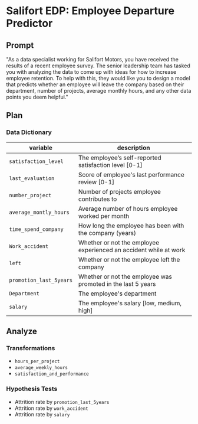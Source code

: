 # Salifort EDP: Employee Departure Predictor

## Prompt

"As a data specialist working for Salifort Motors, you have received the results
of a recent employee survey. The senior leadership team has tasked you with
analyzing the data to come up with ideas for how to increase employee retention.
To help with this, they would like you to design a model that predicts whether
an employee will leave the company based on their department, number of
projects, average monthly hours, and any other data points you deem helpful."

## Plan

### Data Dictionary

| variable                  | description                                                       |
|---------------------------|-------------------------------------------------------------------|
| ``satisfaction_level``    | The employee’s self-reported satisfaction level [0-1]             |
| ``last_evaluation``       | Score of employee's last performance review [0-1]                 |
| ``number_project ``       | Number of projects employee contributes to                        |
| ``average_montly_hours`` | Average number of hours employee worked per month                 |
| ``time_spend_company``    | How long the employee has been with the company (years)           |
| ``Work_accident``         | Whether or not the employee experienced an accident while at work |
| ``left``                  | Whether or not the employee left the company                      |
| ``promotion_last_5years`` | Whether or not the employee was promoted in the last 5 years      |
| ``Department``            | The employee's department                                         |
| ``salary``                | The employee's salary [low, medium, high]                         |

## Analyze

### Transformations

- ``hours_per_project``
- ``average_weekly_hours``
- ``satisfaction_and_performance``

### Hypothesis Tests

- Attrition rate by ``promotion_last_5years``
- Attrition rate by ``work_accident``
- Attrition rate by ``salary``
